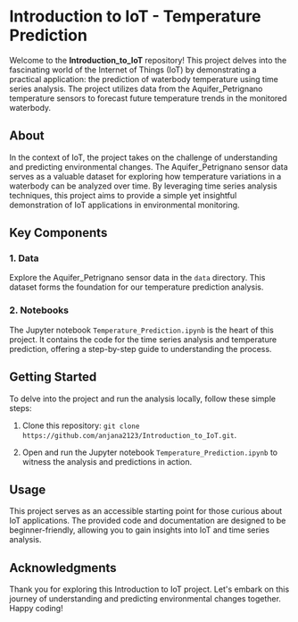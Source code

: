 # Introduction to IoT - Temperature Prediction

Welcome to the **Introduction_to_IoT** repository! This project delves into the fascinating world of the Internet of Things (IoT) by demonstrating a 
practical application: the prediction of waterbody temperature using time series analysis. The project utilizes data from the Aquifer_Petrignano temperature 
sensors to forecast future temperature trends in the monitored waterbody.

## About

In the context of IoT, the project takes on the challenge of understanding and predicting environmental 
changes. The Aquifer_Petrignano sensor data serves as a valuable dataset for exploring how temperature variations in a waterbody can be analyzed 
over time. By leveraging time series analysis techniques, this project aims to provide a simple yet insightful demonstration of IoT applications 
in environmental monitoring.

## Key Components

### 1. Data

Explore the Aquifer_Petrignano sensor data in the `data` directory. This dataset forms the foundation for our 
temperature prediction analysis.

### 2. Notebooks

The Jupyter notebook `Temperature_Prediction.ipynb` is the heart of this project. It contains the code 
for the time series analysis and temperature prediction, offering a step-by-step guide to understanding the process.

## Getting Started

To delve into the project and run the analysis locally, follow these simple steps:

1. Clone this repository: `git clone https://github.com/anjana2123/Introduction_to_IoT.git`.

2. Open and run the Jupyter notebook `Temperature_Prediction.ipynb` to witness the analysis and predictions in action.

## Usage

This project serves as an accessible starting point for those curious about IoT applications. 
The provided code and documentation are designed to be beginner-friendly, allowing you to gain insights into IoT and time series analysis.

## Acknowledgments

Thank you for exploring this Introduction to IoT project. Let's embark on this journey of understanding and predicting environmental changes together. Happy coding!

